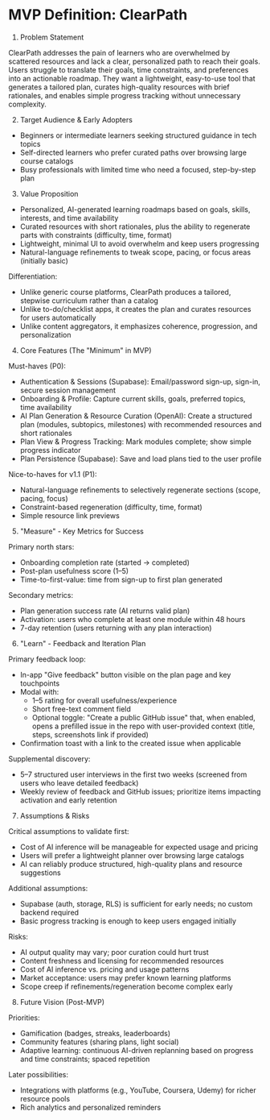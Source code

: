# MVP Definition: ClearPath

1. Problem Statement

ClearPath addresses the pain of learners who are overwhelmed by scattered resources and lack a clear, personalized path to reach their goals. Users struggle to translate their goals, time constraints, and preferences into an actionable roadmap. They want a lightweight, easy-to-use tool that generates a tailored plan, curates high-quality resources with brief rationales, and enables simple progress tracking without unnecessary complexity.

2. Target Audience & Early Adopters

- Beginners or intermediate learners seeking structured guidance in tech topics
- Self-directed learners who prefer curated paths over browsing large course catalogs
- Busy professionals with limited time who need a focused, step-by-step plan

3. Value Proposition

- Personalized, AI-generated learning roadmaps based on goals, skills, interests, and time availability
- Curated resources with short rationales, plus the ability to regenerate parts with constraints (difficulty, time, format)
- Lightweight, minimal UI to avoid overwhelm and keep users progressing
- Natural-language refinements to tweak scope, pacing, or focus areas (initially basic)

Differentiation:
- Unlike generic course platforms, ClearPath produces a tailored, stepwise curriculum rather than a catalog
- Unlike to-do/checklist apps, it creates the plan and curates resources for users automatically
- Unlike content aggregators, it emphasizes coherence, progression, and personalization

4. Core Features (The "Minimum" in MVP)

Must-haves (P0):
- Authentication & Sessions (Supabase): Email/password sign-up, sign-in, secure session management
- Onboarding & Profile: Capture current skills, goals, preferred topics, time availability
- AI Plan Generation & Resource Curation (OpenAI): Create a structured plan (modules, subtopics, milestones) with recommended resources and short rationales
- Plan View & Progress Tracking: Mark modules complete; show simple progress indicator
- Plan Persistence (Supabase): Save and load plans tied to the user profile

Nice-to-haves for v1.1 (P1):
- Natural-language refinements to selectively regenerate sections (scope, pacing, focus)
- Constraint-based regeneration (difficulty, time, format)
- Simple resource link previews

5. "Measure" - Key Metrics for Success

Primary north stars:
- Onboarding completion rate (started → completed)
- Post-plan usefulness score (1–5)
- Time-to-first-value: time from sign-up to first plan generated

Secondary metrics:
- Plan generation success rate (AI returns valid plan)
- Activation: users who complete at least one module within 48 hours
- 7-day retention (users returning with any plan interaction)

6. "Learn" - Feedback and Iteration Plan

Primary feedback loop:
- In-app "Give feedback" button visible on the plan page and key touchpoints
- Modal with:
  - 1–5 rating for overall usefulness/experience
  - Short free-text comment field
  - Optional toggle: "Create a public GitHub issue" that, when enabled, opens a prefilled issue in the repo with user-provided context (title, steps, screenshots link if provided)
- Confirmation toast with a link to the created issue when applicable

Supplemental discovery:
- 5–7 structured user interviews in the first two weeks (screened from users who leave detailed feedback)
- Weekly review of feedback and GitHub issues; prioritize items impacting activation and early retention

7. Assumptions & Risks

Critical assumptions to validate first:
- Cost of AI inference will be manageable for expected usage and pricing
- Users will prefer a lightweight planner over browsing large catalogs
- AI can reliably produce structured, high-quality plans and resource suggestions

Additional assumptions:
- Supabase (auth, storage, RLS) is sufficient for early needs; no custom backend required
- Basic progress tracking is enough to keep users engaged initially

Risks:
- AI output quality may vary; poor curation could hurt trust
- Content freshness and licensing for recommended resources
- Cost of AI inference vs. pricing and usage patterns
- Market acceptance: users may prefer known learning platforms
- Scope creep if refinements/regeneration become complex early

8. Future Vision (Post-MVP)

Priorities:
- Gamification (badges, streaks, leaderboards)
- Community features (sharing plans, light social)
- Adaptive learning: continuous AI-driven replanning based on progress and time constraints; spaced repetition

Later possibilities:
- Integrations with platforms (e.g., YouTube, Coursera, Udemy) for richer resource pools
- Rich analytics and personalized reminders
